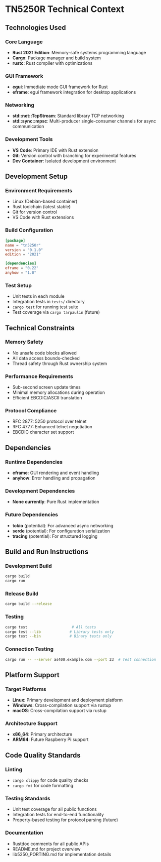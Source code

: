 # TN5250R Technical Context

## Technologies Used

### Core Language
- **Rust 2021 Edition**: Memory-safe systems programming language
- **Cargo**: Package manager and build system
- **rustc**: Rust compiler with optimizations

### GUI Framework
- **egui**: Immediate mode GUI framework for Rust
- **eframe**: egui framework integration for desktop applications

### Networking
- **std::net::TcpStream**: Standard library TCP networking
- **std::sync::mpsc**: Multi-producer single-consumer channels for async communication

### Development Tools
- **VS Code**: Primary IDE with Rust extension
- **Git**: Version control with branching for experimental features
- **Dev Container**: Isolated development environment

## Development Setup

### Environment Requirements
- Linux (Debian-based container)
- Rust toolchain (latest stable)
- Git for version control
- VS Code with Rust extensions

### Build Configuration
```toml
[package]
name = "tn5250r"
version = "0.1.0"
edition = "2021"

[dependencies]
eframe = "0.22"
anyhow = "1.0"
```

### Test Setup
- Unit tests in each module
- Integration tests in `tests/` directory
- `cargo test` for running test suite
- Test coverage via `cargo tarpaulin` (future)

## Technical Constraints

### Memory Safety
- No unsafe code blocks allowed
- All data access bounds-checked
- Thread safety through Rust ownership system

### Performance Requirements
- Sub-second screen update times
- Minimal memory allocations during operation
- Efficient EBCDIC/ASCII translation

### Protocol Compliance
- RFC 2877: 5250 protocol over telnet
- RFC 4777: Enhanced telnet negotiation
- EBCDIC character set support

## Dependencies

### Runtime Dependencies
- **eframe**: GUI rendering and event handling
- **anyhow**: Error handling and propagation

### Development Dependencies
- **None currently**: Pure Rust implementation

### Future Dependencies
- **tokio** (potential): For advanced async networking
- **serde** (potential): For configuration serialization
- **tracing** (potential): For structured logging

## Build and Run Instructions

### Development Build
```bash
cargo build
cargo run
```

### Release Build
```bash
cargo build --release
```

### Testing
```bash
cargo test                    # All tests
cargo test --lib             # Library tests only
cargo test --bin             # Binary tests only
```

### Connection Testing
```bash
cargo run -- --server as400.example.com --port 23  # Test connection
```

## Platform Support

### Target Platforms
- **Linux**: Primary development and deployment platform
- **Windows**: Cross-compilation support via rustup
- **macOS**: Cross-compilation support via rustup

### Architecture Support
- **x86_64**: Primary architecture
- **ARM64**: Future Raspberry Pi support

## Code Quality Standards

### Linting
- `cargo clippy` for code quality checks
- `cargo fmt` for code formatting

### Testing Standards
- Unit test coverage for all public functions
- Integration tests for end-to-end functionality
- Property-based testing for protocol parsing (future)

### Documentation
- Rustdoc comments for all public APIs
- README.md for project overview
- lib5250_PORTING.md for implementation details